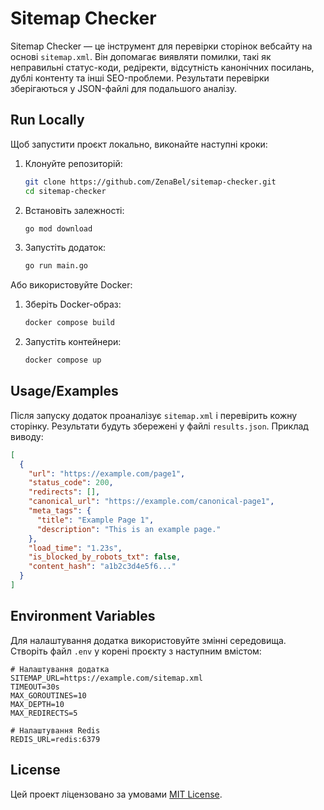 # Sitemap Checker

Sitemap Checker — це інструмент для перевірки сторінок вебсайту на основі `sitemap.xml`. Він допомагає виявляти помилки, такі як неправильні статус-коди, редіректи, відсутність канонічних посилань, дублі контенту та інші SEO-проблеми. Результати перевірки зберігаються у JSON-файлі для подальшого аналізу.

## Run Locally

Щоб запустити проєкт локально, виконайте наступні кроки:

1. Клонуйте репозиторій:
   ```bash
   git clone https://github.com/ZenaBel/sitemap-checker.git
   cd sitemap-checker
   ```

2. Встановіть залежності:
   ```bash
   go mod download
   ```

3. Запустіть додаток:
   ```bash
   go run main.go
   ```

Або використовуйте Docker:

1. Зберіть Docker-образ:
   ```bash
   docker compose build
   ```

2. Запустіть контейнери:
   ```bash
   docker compose up
   ```
## Usage/Examples

Після запуску додаток проаналізує `sitemap.xml` і перевірить кожну сторінку. Результати будуть збережені у файлі `results.json`. Приклад виводу:

```json
[
  {
    "url": "https://example.com/page1",
    "status_code": 200,
    "redirects": [],
    "canonical_url": "https://example.com/canonical-page1",
    "meta_tags": {
      "title": "Example Page 1",
      "description": "This is an example page."
    },
    "load_time": "1.23s",
    "is_blocked_by_robots_txt": false,
    "content_hash": "a1b2c3d4e5f6..."
  }
]
```

## Environment Variables

Для налаштування додатка використовуйте змінні середовища. Створіть файл `.env` у корені проєкту з наступним вмістом:

```env
# Налаштування додатка
SITEMAP_URL=https://example.com/sitemap.xml
TIMEOUT=30s
MAX_GOROUTINES=10
MAX_DEPTH=10
MAX_REDIRECTS=5

# Налаштування Redis
REDIS_URL=redis:6379
```
## License

Цей проект ліцензовано за умовами [MIT License](https://choosealicense.com/licenses/mit/).